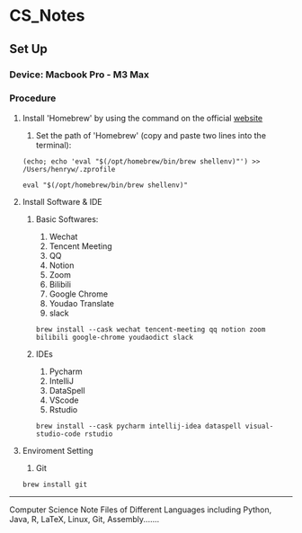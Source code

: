 # CS_Notes

## Set Up
### Device: Macbook Pro - M3 Max
### Procedure
1. Install 'Homebrew' by using the command on the official [website](https://brew.sh)
    1. Set the path of 'Homebrew' (copy and paste two lines into the terminal):
    
    `(echo; echo 'eval "$(/opt/homebrew/bin/brew shellenv)"') >> /Users/henryw/.zprofile`

    `eval "$(/opt/homebrew/bin/brew shellenv)"`

2. Install Software & IDE
    1. Basic Softwares:
        1. Wechat
        2. Tencent Meeting
        3. QQ
        4. Notion
        5. Zoom
        6. Bilibili
        7. Google Chrome
        8. Youdao Translate
        9. slack
      
        `brew install --cask wechat tencent-meeting qq notion zoom bilibili google-chrome youdaodict slack`
    2. IDEs
        1. Pycharm
        2. IntelliJ
        3. DataSpell
        4. VScode
        5. Rstudio
      
        `brew install --cask pycharm intellij-idea dataspell visual-studio-code rstudio`
3. Enviroment Setting
   1. Git

   `brew install git`

---


Computer Science Note Files of Different Languages including Python, Java, R, LaTeX, Linux, Git, Assembly.......


